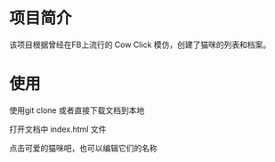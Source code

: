 项目简介
=====================

该项目根据曾经在FB上流行的 Cow Click 模仿，创建了猫咪的列表和档案。

使用
=====================

使用git clone 或者直接下载文档到本地

打开文档中 index.html 文件

点击可爱的猫咪吧，也可以编辑它们的名称

